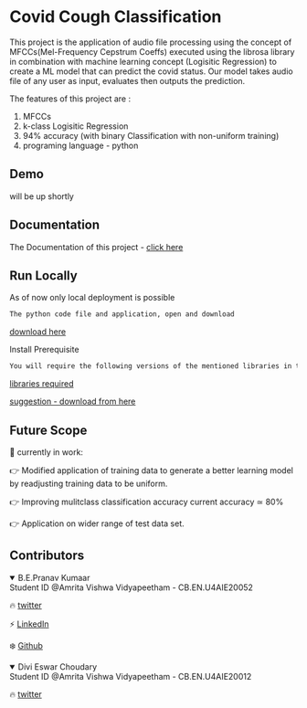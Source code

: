 
# Covid Cough Classification

This project is the application of audio file processing using the concept of MFCCs(Mel-Frequency Cepstrum Coeffs) executed using the librosa library
in combination with machine learning concept (Logisitic Regression) to create a ML model that can predict the covid status.
Our model takes audio file of any user as input, evaluates then outputs the prediction.

The features of this project are :
1. MFCCs
2. k-class Logisitic Regression
3. 94% accuracy (with binary Classification with non-uniform training)
4. programing language - python

## Demo

will be up shortly

  
## Documentation

The Documentation of this project - [click here]()

  
## Run Locally

As of now only local deployment is possible

```bash
The python code file and application, open and download
```
[download here]()

Install Prerequisite

```bash
You will require the following versions of the mentioned libraries in the file requirements.txt(linked below) to implement this as is,
```
[libraries required](https://github.com/genpranav/CovidCoughClassfication/blob/main/requirements.txt)

[suggestion - download from here](https://pypi.org/)

## Future Scope
:thought_balloon: currently in work:

:point_right: Modified application of training data to generate a better learning model by readjusting training data to be uniform.

:point_right: Improving mulitclass classification accuracy current accuracy ≃ 80%

:point_right: Application on wider range of test data set.


## Contributors

<details open>
<summary>B.E.Pranav Kumaar</summary>
Student ID @Amrita Vishwa Vidyapeetham - CB.EN.U4AIE20052

:fire: [twitter](https://twitter.com/bepranavkumaar1)

:zap: [LinkedIn](https://www.linkedin.com/in/pranav-kumaar/)

:snowflake: [Github](https://github.com/genpranav)

</details>

<details open>
<summary>Divi Eswar Choudary</summary>
Student ID @Amrita Vishwa Vidyapeetham - CB.EN.U4AIE20012

:fire: [twitter](https://twitter.com/eswar_divi)

</details>